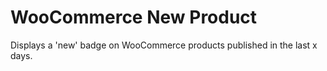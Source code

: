 WooCommerce New Product
=======================

Displays a 'new' badge on WooCommerce products published in the last x days.
